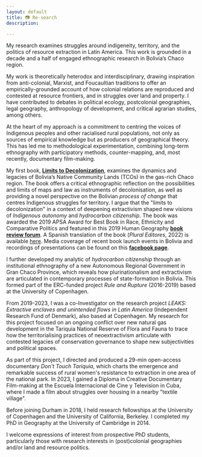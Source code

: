 ```yaml
---
layout: default
title: 📷 Re-search
description: 

---
```


My research examines struggles around indigeneity, territory, and the politics of resource extraction in Latin America. This work is grounded in a decade and a half of engaged ethnographic research in Bolivia’s Chaco region.

My work is theoretically heterodox and interdisciplinary, drawing inspiration from anti-colonial, Marxist, and Foucaultian traditions to offer an empirically-grounded account of how colonial relations are reproduced and contested at resource frontiers, and in struggles over land and property. I have contributed to debates in political ecology, postcolonial geographies, legal geography, anthropology of development, and critical agrarian studies, among others.

At the heart of my approach is a commitment to centring the voices of Indigenous peoples and other racialised rural populations, not only as sources of empirical knowledge but as producers of geographical theory. This has led me to methodological experimentation, combining long-term ethnography with participatory methods, counter-mapping, and, most recently, documentary film-making.

My first book, [**Limits to Decolonization**](https://www.cornellpress.cornell.edu/book/9781501714368/limits-to-decolonization/#bookTabs=1), examines the dynamics and legacies of Bolivia’s Native Community Lands (TCOs) in the gas-rich Chaco region. The book offers a critical ethnographic reflection on the possibilities and limits of maps and law as instruments of decolonisation, as well as providing a novel perspective on the Bolivian *process of change* that centres Indigenous struggles for territory. I argue that the "limits to decolonization" in a context of deepening extractivism shaped new visions of *Indigenous autonomy* and *hydrocarbon citizenship*. The book was awarded the 2019 APSA Award for Best Book in Race, Ethnicity and Comparative Politics and featured in this 2019 Human Geography [**book review forum**](https://journals.sagepub.com/doi/abs/10.1177/194277861901200301). A Spanish translation of the book (*Plural Editores*, 2022) is available [here](https://www.researchgate.net/publication/362482377_Limites_a_la_descolonizacion_Territorios_indigenas_y_politica_de_hidrocarburos_en_el_Chaco_boliviano). Media coverage of recent book launch events in Bolivia and recordings of presentations can be found on this [**facebook page**](https://www.facebook.com/profile.php?id=100090929704323).

I further developed my analytic of *hydrocarbon citizenship* through an institutional ethnography of a new Autonomous Regional Government in Gran Chaco Province, which reveals how plurinationalism and extractivism are articulated in contemporary processes of state-formation in Bolivia. This formed part of the ERC-funded project *Rule and Rupture* (2016-2019) based at the University of Copenhagen.

From 2019-2023, I was a co-Investigator on the research project *LEAKS: Extractive enclaves and unintended flows in Latin America* (Independent Research Fund of Denmark), also based at Copenhagen. My research for this project focused on an ongoing conflict over new natural gas development in the Tariquia National Reserve of Flora and Fauna to trace how the territorialising practices of neoextractivism articulate with contested legacies of conservation governance to shape new subjectivities and political spaces.

As part of this project, I directed and produced a 29-min open-access documentary *Don't Touch Tariquia*, which charts the emergence and remarkable success of rural women's resistance to extraction in one area of the national park. In 2023, I gained a Diploma in Creative Documentary Film-making at the Escuela Internacional de Cine y Television in Cuba, where I made a film about struggles over housing in a nearby "textile village".

Before joining Durham in 2018, I held research fellowships at the University of Copenhagen and the University of California, Berkeley. I completed my PhD in Geography at the University of Cambridge in 2014.

I welcome expressions of interest from prospective PhD students, particularly those with research interests in (post)colonial geographies and/or land and resource politics.
